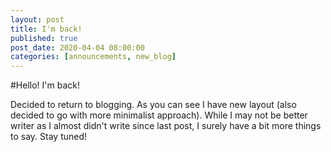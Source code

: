 ```yaml
---
layout: post
title: I'm back!
published: true
post_date: 2020-04-04 08:00:00
categories: [announcements, new_blog]
---
```


#Hello! I'm back!

Decided to return to blogging. As you can see I have new layout (also decided to go with more minimalist approach). While I may not be better writer as I almost didn't write since last post, I surely have a bit more things to say. Stay tuned!
